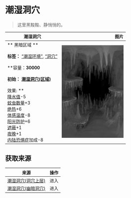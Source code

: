# 潮湿洞穴  
> 这里黑黢黢、静悄悄的。  
  
  潮湿洞穴  |   图片   
 ----  |  ----:   
 ** 黑暗区域 **<br><br>**标签：**	[“潮湿环境”](tag_EnvHumid.md), [“洞穴”](tag_Cave.md)<br><br>**容量：**30000<br><br>**初始：**	[潮湿洞穴(区域)](DampChamber.md)<br><br>** 效果: **<br>[降水值](RainValue.md)-5<br>[蚊虫数量](BugPopulation.md)+3<br>[绝热](InsulationHeat.md)+6<br>[体感温度](TemperaturePerceived.md)-8<br>[阳光防护](SunProtection.md)+6<br>[遮蔽](Sheltered.md)+1<br>[夜晚](IsNight.md)+1<br>[内陆恐惧症](LandSickness.md)加成-8  |  <img decoding="async" src="Sprite/DampChamber.png" href="a.md" style="max-width:300px;max-height:300px;">   
  
## 获取来源  
来源  |  操作  
----  |  ----  
[潮湿洞穴(洞穴上层)](DampChamberEntrance.md)  |  进入  
[潮湿洞穴(幽暗洞穴)](DarkCaveCaveExit.md)  |  进入  


<script>document.title="潮湿洞穴 - 卡牌生存百科 Card Survival Wiki";</script>